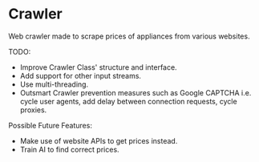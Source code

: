 # Crawler
Web crawler made to scrape prices of appliances from various websites.

TODO: 

- Improve Crawler Class' structure and interface.
- Add support for other  input streams.
- Use multi-threading.
- Outsmart Crawler prevention measures such as Google CAPTCHA i.e. cycle user agents, add delay between connection requests, cycle proxies.


Possible Future Features:

- Make use of website APIs to get prices instead.
- Train AI to find correct prices.

